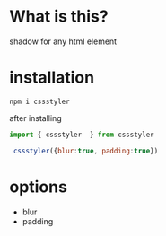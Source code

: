 #  What is this?

shadow for any html element 

# installation

```
npm i cssstyler 

```
after installing 


```javascript
import { cssstyler  } from cssstyler

 cssstyler({blur:true, padding:true})

```
# options 
- blur 
- padding
